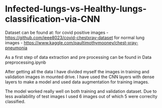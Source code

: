 # Infected-lungs-vs-Healthy-lungs-classification-via-CNN

Dataset can be found at:
for covid positive images - https://github.com/ieee8023/covid-chestxray-dataset
for normal lung images - https://www.kaggle.com/paultimothymooney/chest-xray-pneumonia

As a first step of data extraction and pre processing can be found in Data preprocessing.ipynb

After getting all the data I have divided myself the images in training and validation images in mounted drive. I have used the CNN layers with dense layers to make a model and used data augmentation for training images.

The model worked really well on both training and validation dataset. Due to less availability of test images I used 6 images out of which 5 were correclty classified.
